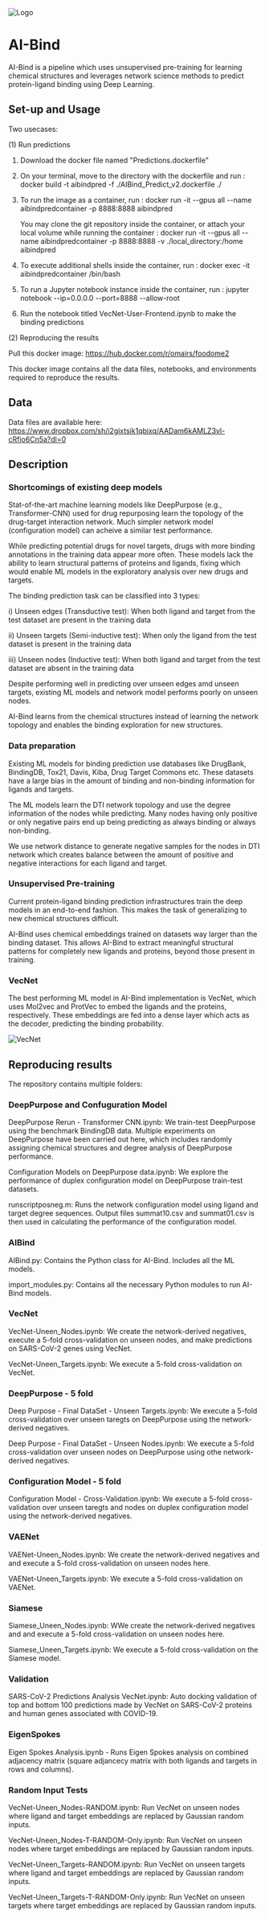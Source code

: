 ![Logo](https://github.com/ChatterjeeAyan/AI-Bind/blob/main/Images/NetSci_Logo.png)

# AI-Bind

AI-Bind is a pipeline which uses unsupervised pre-training for learning chemical structures and leverages network science methods to predict protein-ligand binding using Deep Learning. 

## Set-up and Usage

Two usecases:

(1) Run predictions  

1. Download the docker file named "Predictions.dockerfile"
2. On your terminal, move to the directory with the dockerfile and run : 
	docker build -t aibindpred -f ./AIBind_Predict_v2.dockerfile ./
3. To run the image as a container, run : 
	docker run -it --gpus all --name aibindpredcontainer -p 8888:8888 aibindpred

	You may clone the git repository inside the container, or attach your local volume while running the container :
	docker run -it --gpus all --name aibindpredcontainer -p 8888:8888 -v ./local_directory:/home aibindpred

4. To execute additional shells inside the container, run : 
	docker exec -it aibindpredcontainer /bin/bash
5. To run a Jupyter notebook instance inside the container, run :
	jupyter notebook --ip=0.0.0.0 --port=8888 --allow-root
6. Run the notebook titled VecNet-User-Frontend.ipynb to make the binding predictions


(2) Reproducing the results 

Pull this docker image: https://hub.docker.com/r/omairs/foodome2

This docker image contains all the data files, notebooks, and environments required to reproduce the results. 

## Data

Data files are available here: https://www.dropbox.com/sh/i2gixtsik1qbjxq/AADam6kAMLZ3vl-cRfjo6Cn5a?dl=0

## Description 

### Shortcomings of existing deep models

Stat-of-the-art machine learning models like DeepPurpose (e.g., Transformer-CNN) used for drug repurposing learn the topology of the drug-target interaction network. Much simpler network model (configuration model) can acheive a similar test performance.

While predicting potential drugs for novel targets, drugs with more binding annotations in the training data appear more often. These models lack the ability to learn structural patterns of proteins and ligands, fixing which would enable ML models in the exploratory analysis over new drugs and targets.

The binding prediction task can be classified into 3 types: 

i) Unseen edges (Transductive test): When both ligand and target from the test dataset are present in the training data

ii) Unseen targets (Semi-inductive test): When only the ligand from the test dataset is present in the training data

iii) Unseen nodes (Inductive test): When both ligand and target from the test dataset are absent in the training data

Despite performing well in predicting over unseen edges amd unseen targets, existing ML models and network model performs poorly on unseen nodes. 

AI-Bind learns from the chemical structures instead of learning the network topology and enables the binding exploration for new structures.

### Data preparation

Existing ML models for binding prediction use databases like DrugBank, BindingDB, Tox21, Davis, Kiba, Drug Target Commons etc. These datasets have a large bias in the amount of binding and non-binding information for ligands and targets.

The ML models learn the DTI network topology and use the degree information of the nodes while predicting. Many nodes having only positive or only negative pairs end up being predicting as always binding or always non-binding. 

We use network distance to generate negative samples for the nodes in DTI network which creates balance between the amount of positive and negative interactions for each ligand and target.

### Unsupervised Pre-training

Current protein-ligand binding prediction infrastructures train the deep models in an end-to-end fashion. This makes the task of generalizing to new chemical structures difficult. 

AI-Bind uses chemical embeddings trained on datasets way larger than the binding dataset. This allows AI-Bind to extract meaningful structural patterns for completely new ligands and proteins, beyond those present in training. 

### VecNet

The best performing ML model in AI-Bind implementation is VecNet, which uses Mol2vec and ProtVec to embed the ligands and the proteins, respectively. These embeddings are fed into a dense layer which acts as the decoder, predicting the binding probability.

![VecNet](https://github.com/ChatterjeeAyan/AI-Bind/blob/main/Images/VecNet.png)

## Reproducing results

The repository contains multiple folders: 

### DeepPurpose and Confuguration Model

DeepPurpose Rerun - Transformer CNN.ipynb: We train-test DeepPurpose using the benchmark BindingDB data. Multiple experiments on DeepPurpose have been carried out here, which includes randomly assigning chemical structures and degree analysis of DeepPurpose performance.

Configuration Models on DeepPurpose data.ipynb: We explore the performance of duplex configuration model on DeepPurpose train-test datasets.

runscriptposneg.m: Runs the network configuration model using ligand and target degree sequences. Output files summat10.csv and summat01.csv is then used in calculating the performance of the configuration model.

### AIBind

AIBind.py: Contains the Python class for AI-Bind. Includes all the ML models. 

import_modules.py: Contains all the necessary Python modules to run AI-Bind models. 

### VecNet

VecNet-Uneen_Nodes.ipynb: We create the network-derived negatives, execute a 5-fold cross-validation on unseen nodes, and make predictions on SARS-CoV-2 genes using VecNet.

VecNet-Uneen_Targets.ipynb: We execute a 5-fold cross-validation on VecNet.

### DeepPurpose - 5 fold

Deep Purpose - Final DataSet - Unseen Targets.ipynb: We execute a 5-fold cross-validation over unseen taregts on DeepPurpose using the network-derived negatives.

Deep Purpose - Final DataSet - Unseen Nodes.ipynb: We execute a 5-fold cross-validation over unseen nodes on DeepPurpose using othe network-derived negatives.

### Configuration Model - 5 fold

Configuration Model - Cross-Validation.ipynb: We execute a 5-fold cross-validation over unseen taregts and nodes on duplex configuration model using the network-derived negatives.

### VAENet

VAENet-Uneen_Nodes.ipynb: We create the network-derived negatives and and execute a 5-fold cross-validation on unseen nodes here.

VAENet-Uneen_Targets.ipynb: We execute a 5-fold cross-validation on VAENet.

### Siamese

Siamese_Uneen_Nodes.ipynb: WWe create the network-derived negatives and and execute a 5-fold cross-validation on unseen nodes here.

Siamese_Uneen_Targets.ipynb: We execute a 5-fold cross-validation on the Siamese model.

### Validation

SARS-CoV-2 Predictions Analysis VecNet.ipynb: Auto docking validation of top and bottom 100 predictions made by VecNet on SARS-CoV-2 proteins and human genes associated with COVID-19.

### EigenSpokes

Eigen Spokes Analysis.ipynb - Runs Eigen Spokes analysis on combined adjacency matrix (square adjancecy matrix with both ligands and targets in rows and columns). 

### Random Input Tests

VecNet-Uneen_Nodes-RANDOM.ipynb: Run VecNet on unseen nodes where ligand and target embeddings are replaced by Gaussian random inputs.

VecNet-Uneen_Nodes-T-RANDOM-Only.ipynb: Run VecNet on unseen nodes where target embeddings are replaced by Gaussian random inputs.

VecNet-Uneen_Targets-RANDOM.ipynb: Run VecNet on unseen targets where ligand and target embeddings are replaced by Gaussian random inputs.

VecNet-Uneen_Targets-T-RANDOM-Only.ipynb: Run VecNet on unseen targets where target embeddings are replaced by Gaussian random inputs.











